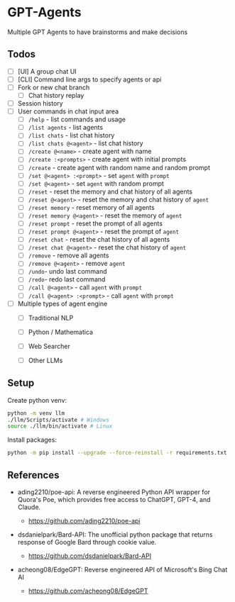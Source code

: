 # GPT-Agents

Multiple GPT Agents to have brainstorms and make decisions

## Todos
- [ ] [UI] A group chat UI
- [ ] [CLI] Command line args to specify agents or api
- [ ] Fork or new chat branch
  - [ ] Chat history replay
- [ ] Session history
- [ ] User commands in chat input area
  - [ ] `/help` - list commands and usage
  - [ ] `/list agents` - list agents
  - [ ] `/list chats` - list chat history
  - [ ] `/list chats @<agent>` - list chat history
  - [ ] `/create @<name>` - create agent with name
  - [ ] `/create :<prompts>` - create agent with initial prompts
  - [ ] `/create` - create agent with random name and random prompt
  - [ ] `/set @<agent> :<prompt>` - set `agent` with `prompt`
  - [ ] `/set @<agent>` - set `agent` with random prompt
  - [ ] `/reset` - reset the memory and chat history of all agents
  - [ ] `/reset @<agent>` - reset the memory and chat history of `agent`
  - [ ] `/reset memory` - reset memory of all agents
  - [ ] `/reset memory @<agent>` - reset the memory of `agent`
  - [ ] `/reset prompt` - reset the prompt of all agents
  - [ ] `/reset prompt @<agent>` - reset the prompt of `agent`
  - [ ] `/reset chat` - reset the chat history of all agents
  - [ ] `/reset chat @<agent>` - reset the chat history of `agent`
  - [ ] `/remove` - remove all agents
  - [ ] `/remove @<agent>` - remove `agent`
  - [ ] `/undo`- undo last command
  - [ ] `/redo`- redo last command
  - [ ] `/call @<agent>` - call `agent` with `prompt`
  - [ ] `/call @<agent> :<prompt>` - call `agent` with `prompt`
- [ ] Multiple types of agent engine
  - [ ] Traditional NLP
  - [ ] Python / Mathematica
  - [ ] Web Searcher
  - [ ] Other LLMs


## Setup

Create python venv:

```bash
python -m venv llm
./llm/Scripts/activate # Windows
source ./llm/bin/activate # Linux
```

Install packages:

```bash
python -m pip install --upgrade --force-reinstall -r requirements.txt
```


## References
* ading2210/poe-api: A reverse engineered Python API wrapper for Quora's Poe, which provides free access to ChatGPT, GPT-4, and Claude.
  * https://github.com/ading2210/poe-api

* dsdanielpark/Bard-API: The unofficial python package that returns response of Google Bard through cookie value.
  * https://github.com/dsdanielpark/Bard-API

* acheong08/EdgeGPT: Reverse engineered API of Microsoft's Bing Chat AI
  * https://github.com/acheong08/EdgeGPT